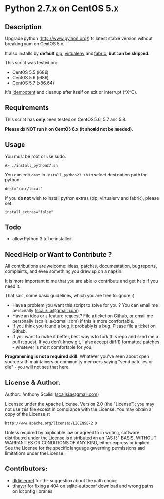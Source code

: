 # Python 2.7.x on CentOS 5.x


## Description

Upgrade python (http://www.python.org/) to latest stable version without breaking yum on CentOS 5.x.

It also installs by **default** [pip](http://www.pip-installer.org/), [virtualenv](http://www.virtualenv.org/) and [fabric](http://docs.fabfile.org/), **but can be skipped**.

This script was tested on:

* CentOS 5.5 (i686)
* CentOS 5.6 (i686)
* CentOS 5.7 (x86_64)

It's [idempotent](http://en.wikipedia.org/wiki/Idempotence#Computer_science_meaning) and cleanup after itself on exit or interrupt (^X^C).



## Requirements

This script has **only** been tested on CentOS 5.6, 5.7 and 5.8. 

**Please do NOT run it on CentOS 6.x (it should not be needed)**.

## Usage

You must be root or use sudo.

	#> ./install_python27.sh
	
You can edit `dest` in `install_python27.sh` to select destination path for python:

	dest="/usr/local"
	
If you **do not** wish to install python extras (pip, virtualenv and fabric), please set:
	
	install_extras="false"


## Todo
* allow Python 3 to be installed.



## Need Help or Want to Contribute ?

All contributions are welcome: ideas, patches, documentation, bug reports, complaints, and even something you drew up on a napkin.

It is more important to me that you are able to contribute and get help if you need it.

That said, some basic guidelines, which you are free to ignore :)

- Have a problem you want this script to solve for you ? You can email me personally (scalisi.a@gmail.com)
- Have an idea or a feature request? File a ticket on Github, or email me personally (scalisi.a@gmail.com) if this is more comfortable.
- If you think you found a bug, it probably is a bug. Please file a ticket on Github.
- If you want to make it better, best way is to fork this repo and send me a pull request. If you don't know git, I also accept diff(1) formatted patches - whatever is most comfortable for you.

**Programming is not a required skill**. Whatever you've seen about open source with maintainers or community members saying "send patches or die" -  you will not see that here.



## License & Author:

Author:: Anthony Scalisi (scalisi.a@gmail.com)

Licensed under the Apache License, Version 2.0 (the "License"); you may not use this file except in compliance with the License. You may obtain a copy of the License at

	http://www.apache.org/licenses/LICENSE-2.0

Unless required by applicable law or agreed to in writing, software distributed under the License is distributed on an "AS IS" BASIS, WITHOUT WARRANTIES OR CONDITIONS OF ANY KIND, either express or implied. See the License for the specific language governing permissions and limitations under the License.

## Contributors:

* [dldinternet](https://github.com/dldinternet) for the suggestion about the path choice.
* [tthayer](https://github.com/tthayer) for fixing a 404 on sqlite-autoconf download and wrong paths on ldconfig libraries
